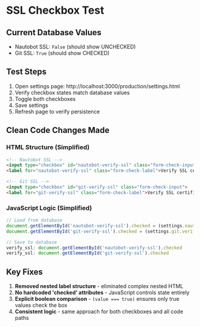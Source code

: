 # SSL Checkbox Test

## Current Database Values
- Nautobot SSL: `False` (should show UNCHECKED)
- Git SSL: `True` (should show CHECKED)

## Test Steps
1. Open settings page: http://localhost:3000/production/settings.html
2. Verify checkbox states match database values
3. Toggle both checkboxes
4. Save settings
5. Refresh page to verify persistence

## Clean Code Changes Made

### HTML Structure (Simplified)
```html
<!-- Nautobot SSL -->
<input type="checkbox" id="nautobot-verify-ssl" class="form-check-input">
<label for="nautobot-verify-ssl" class="form-check-label">Verify SSL certificates</label>

<!-- Git SSL -->
<input type="checkbox" id="git-verify-ssl" class="form-check-input">
<label for="git-verify-ssl" class="form-check-label">Verify SSL certificates</label>
```

### JavaScript Logic (Simplified)
```javascript
// Load from database
document.getElementById('nautobot-verify-ssl').checked = (settings.nautobot.verify_ssl === true);
document.getElementById('git-verify-ssl').checked = (settings.git.verify_ssl === true);

// Save to database
verify_ssl: document.getElementById('nautobot-verify-ssl').checked
verify_ssl: document.getElementById('git-verify-ssl').checked
```

## Key Fixes
1. **Removed nested label structure** - eliminated complex nested HTML
2. **No hardcoded 'checked' attributes** - JavaScript controls state entirely
3. **Explicit boolean comparison** - `(value === true)` ensures only true values check the box
4. **Consistent logic** - same approach for both checkboxes and all code paths
